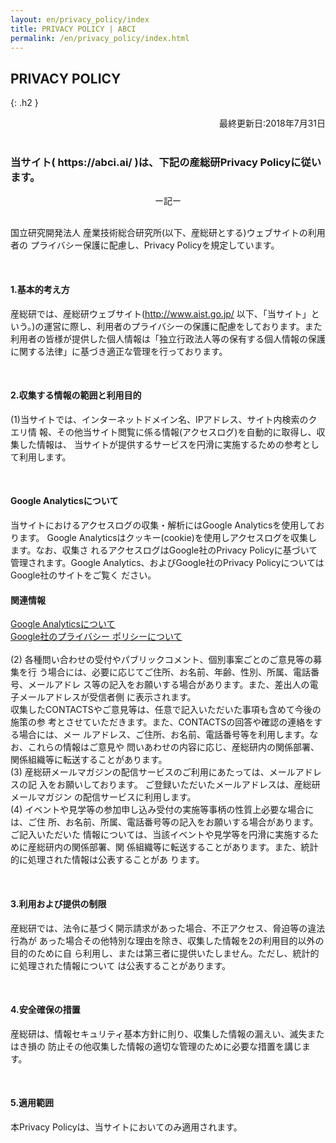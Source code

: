 ```yaml
---
layout: en/privacy_policy/index
title: PRIVACY POLICY | ABCI
permalink: /en/privacy_policy/index.html
---
```



## PRIVACY POLICY
{: .h2 }

<div align="right">最終更新日:2018年7月31日</div><br />
<h3 class="h3">当サイト( https://abci.ai/ )は、下記の産総研Privacy Policyに従います。</h3>

<div class="c">
<div class="h4" align="center">ー記ー</div><br />
<P>国立研究開発法人 産業技術総合研究所(以下、産総研とする)ウェブサイトの利用者の プライバシー保護に配慮し、Privacy Policyを規定しています。</P><br />


<h4 class="h4">1.基本的考え方</h4>
<p>産総研では、産総研ウェブサイト(<a href="http://www.aist.go.jp/" target="_blank"><u>http://www.aist.go.jp/</u></a> 以下、「当サイト」という。)の運営に際し、利用者のプライバシーの保護に配慮をしております。また利用者の皆様が提供した個人情報は「独立行政法人等の保有する個人情報の保護に関する法律」に基づき適正な管理を行っております。</p><br />

<h4 class="h4">2.収集する情報の範囲と利用目的</h4>
<p>(1)当サイトでは、インターネットドメイン名、IPアドレス、サイト内検索のクエリ情 報、その他当サイト閲覧に係る情報(アクセスログ)を自動的に取得し、収集した情報は、 当サイトが提供するサービスを円滑に実施するための参考として利用します。</p><br />

<h4 class="h4">Google Analyticsについて</h4>
<p>当サイトにおけるアクセスログの収集・解析にはGoogle Analyticsを使用しております。 Google Analyticsはクッキー(cookie)を使用しアクセスログを収集します。なお、収集さ れるアクセスログはGoogle社のPrivacy Policyに基づいて管理されます。Google Analytics、およびGoogle社のPrivacy PolicyについてはGoogle社のサイトをご覧く ださい。</p>


<h4 class="h4">関連情報</h4>
<p><a href="https://marketingplatform.google.com/about/" target="_blank"><u>Google Analyticsについて</u></a><br /><a href="https://policies.google.com/privacy?hl=ja" target="_blank"><u>Google社のプライバシー ポリシーについて</u></a><br /><br />
(2) 各種問い合わせの受付やパブリックコメント、個別事案ごとのご意見等の募集を行 う場合には、必要に応じてご住所、お名前、年齢、性別、所属、電話番号、メールアドレ ス等の記入をお願いする場合があります。また、差出人の電子メールアドレスが受信者側 に表示されます。<br />
収集したCONTACTSやご意見等は、任意で記入いただいた事項も含めて今後の施策の参 考とさせていただきます。また、CONTACTSの回答や確認の連絡をする場合には、メー ルアドレス、ご住所、お名前、電話番号等を利用します。なお、これらの情報はご意見や 問いあわせの内容に応じ、産総研内の関係部署、関係組織等に転送することがあります。<br />
 (3) 産総研メールマガジンの配信サービスのご利用にあたっては、メールアドレスの記 入をお願いしております。 ご登録いただいたメールアドレスは、産総研メールマガジン の配信サービスに利用します。<br />
(4) イベントや見学等の参加申し込み受付の実施等事柄の性質上必要な場合には、ご住 所、お名前、所属、電話番号等の記入をお願いする場合があります。 ご記入いただいた 情報については、当該イベントや見学等を円滑に実施するために産総研内の関係部署、関 係組織等に転送することがあります。また、統計的に処理された情報は公表することがあ ります。
</p><br />

<h4 class="h4">3.利用および提供の制限</h4>
<p>産総研では、法令に基づく開示請求があった場合、不正アクセス、脅迫等の違法行為が あった場合その他特別な理由を除き、収集した情報を2の利用目的以外の目的のために自 ら利用し、または第三者に提供いたしません。ただし、統計的に処理された情報について は公表することがあります。</p><br />
<h4 class="h4">4.安全確保の措置</h4>
<p>産総研は、情報セキュリティ基本方針に則り、収集した情報の漏えい、滅失またはき損の 防止その他収集した情報の適切な管理のために必要な措置を講じます。</p><br />

<h4 class="h4">5.適用範囲</h4>
<p>本Privacy Policyは、当サイトにおいてのみ適用されます。</p>

